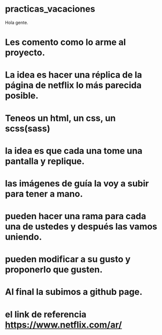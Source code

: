 # practicas_vacaciones
Hola gente.
# Les comento como lo arme al proyecto.
# La idea es hacer una réplica de la página de netflix lo más parecida posible.
# Teneos un html, un css, un scss(sass)
# la idea es que cada una tome una pantalla y replique. 
# las imágenes de guía la voy a subir para tener a mano.
# pueden hacer una rama para cada una de ustedes y después las vamos uniendo.
# pueden modificar a su gusto y proponerlo que gusten.
# Al final la subimos a github page.
# el link de referencia https://www.netflix.com/ar/
